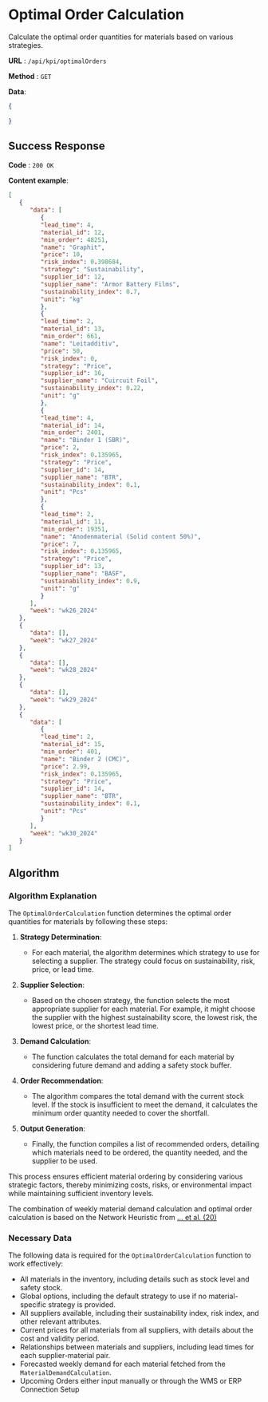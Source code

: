 # Optimal Order Calculation

Calculate the optimal order quantities for materials based on various strategies.

**URL** : `/api/kpi/optimalOrders`

**Method** : `GET`

**Data**: 

```json
{
    
}
```

## Success Response

**Code** : `200 OK`

**Content example**:

```json
[
   {
      "data": [
         {
         "lead_time": 4,
         "material_id": 12,
         "min_order": 48251,
         "name": "Graphit",
         "price": 10,
         "risk_index": 0.398684,
         "strategy": "Sustainability",
         "supplier_id": 12,
         "supplier_name": "Armor Battery Films",
         "sustainability_index": 0.7,
         "unit": "kg"
         },
         {
         "lead_time": 2,
         "material_id": 13,
         "min_order": 661,
         "name": "Leitadditiv",
         "price": 50,
         "risk_index": 0,
         "strategy": "Price",
         "supplier_id": 16,
         "supplier_name": "Cuircuit Foil",
         "sustainability_index": 0.22,
         "unit": "g"
         },
         {
         "lead_time": 4,
         "material_id": 14,
         "min_order": 2401,
         "name": "Binder 1 (SBR)",
         "price": 2,
         "risk_index": 0.135965,
         "strategy": "Price",
         "supplier_id": 14,
         "supplier_name": "BTR",
         "sustainability_index": 0.1,
         "unit": "Pcs"
         },
         {
         "lead_time": 2,
         "material_id": 11,
         "min_order": 19351,
         "name": "Anodenmaterial (Solid content 50%)",
         "price": 7,
         "risk_index": 0.135965,
         "strategy": "Price",
         "supplier_id": 13,
         "supplier_name": "BASF",
         "sustainability_index": 0.9,
         "unit": "g"
         }
      ],
      "week": "wk26_2024"
   },
   {
      "data": [],
      "week": "wk27_2024"
   },
   {
      "data": [],
      "week": "wk28_2024"
   },
   {
      "data": [],
      "week": "wk29_2024"
   },
   {
      "data": [
         {
         "lead_time": 2,
         "material_id": 15,
         "min_order": 401,
         "name": "Binder 2 (CMC)",
         "price": 2.99,
         "risk_index": 0.135965,
         "strategy": "Price",
         "supplier_id": 14,
         "supplier_name": "BTR",
         "sustainability_index": 0.1,
         "unit": "Pcs"
         }
      ],
      "week": "wk30_2024"
   }
]
```

## Algorithm

### Algorithm Explanation

The `OptimalOrderCalculation` function determines the optimal order quantities for materials by following these steps:

1. **Strategy Determination**:
   - For each material, the algorithm determines which strategy to use for selecting a supplier. The strategy could focus on sustainability, risk, price, or lead time.

2. **Supplier Selection**:
   - Based on the chosen strategy, the function selects the most appropriate supplier for each material. For example, it might choose the supplier with the highest sustainability score, the lowest risk, the lowest price, or the shortest lead time.

3. **Demand Calculation**:
   - The function calculates the total demand for each material by considering future demand and adding a safety stock buffer.

4. **Order Recommendation**:
   - The algorithm compares the total demand with the current stock level. If the stock is insufficient to meet the demand, it calculates the minimum order quantity needed to cover the shortfall.

5. **Output Generation**:
   - Finally, the function compiles a list of recommended orders, detailing which materials need to be ordered, the quantity needed, and the supplier to be used.

This process ensures efficient material ordering by considering various strategic factors, thereby minimizing costs, risks, or environmental impact while maintaining sufficient inventory levels.

The combination of weekly material demand calculation and optimal order calculation is based on the Network Heuristic from [... et al. (20)](www.google.com)

### Necessary Data

The following data is required for the `OptimalOrderCalculation` function to work effectively:

   - All materials in the inventory, including details such as stock level and safety stock.
   - Global options, including the default strategy to use if no material-specific strategy is provided.
   - All suppliers available, including their sustainability index, risk index, and other relevant attributes.
   - Current prices for all materials from all suppliers, with details about the cost and validity period.
   - Relationships between materials and suppliers, including lead times for each supplier-material pair.
   - Forecasted weekly demand for each material fetched from the `MaterialDemandCalculation`.
   - Upcoming Orders either input manually or through the WMS or ERP Connection Setup
